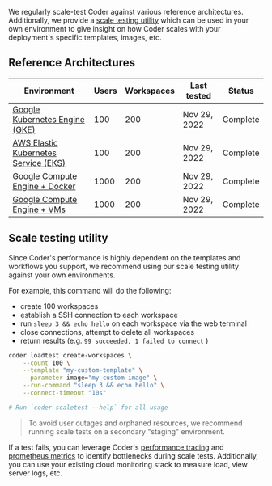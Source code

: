 We regularly scale-test Coder against various reference architectures. Additionally, we provide a [scale testing utility](#scaletest-utility) which can be used in your own environment to give insight on how Coder scales with your deployment's specific templates, images, etc.

## Reference Architectures

| Environment                               | Users | Workspaces | Last tested  | Status   |
| ----------------------------------------- | ----- | ---------- | ------------ | -------- |
| [Google Kubernetes Engine (GKE)](#)       | 100   | 200        | Nov 29, 2022 | Complete |
| [AWS Elastic Kubernetes Service (EKS)](#) | 100   | 200        | Nov 29, 2022 | Complete |
| [Google Compute Engine + Docker](#)       | 1000  | 200        | Nov 29, 2022 | Complete |
| [Google Compute Engine + VMs](#)          | 1000  | 200        | Nov 29, 2022 | Complete |

## Scale testing utility

Since Coder's performance is highly dependent on the templates and workflows you support, we recommend using our scale testing utility against your own environments.

For example, this command will do the following:

- create 100 workspaces
- establish a SSH connection to each workspace
- run `sleep 3 && echo hello` on each workspace via the web terminal
- close connections, attempt to delete all workspaces
- return results (e.g. `99 succeeded, 1 failed to connect` )

```sh
coder loadtest create-workspaces \
    --count 100 \
    --template "my-custom-template" \
    --parameter image="my-custom-image" \
    --run-command "sleep 3 && echo hello" \
    --connect-timeout "10s"

# Run `coder scaletest --help` for all usage
```

> To avoid user outages and orphaned resources, we recommend running scale tests on a secondary "staging" environment.

If a test fails, you can leverage Coder's [performance tracing](#) and [prometheus metrics](#) to identify bottlenecks during scale tests. Additionally, you can use your existing cloud monitoring stack to measure load, view server logs, etc.
